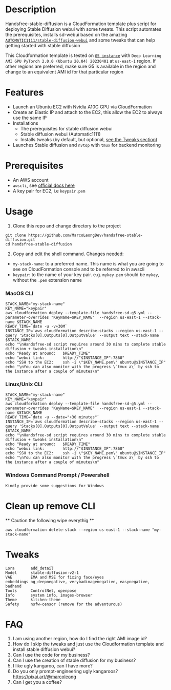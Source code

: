 # Description
Handsfree-stable-diffusion is a CloudFormation template plus script for deploying Stable Diffusion webui with some tweats. This script automates the prerequisites, installs sd-webui based on the amazing [`AUTOMATIC1111/stable-diffusion-webui`](https://github.com/AUTOMATIC1111/stable-diffusion-webui) and some tweaks that can help getting started with stable diffusion

This Cloudformation template is tested on [`G5 instance`](https://aws.amazon.com/ec2/instance-types/g5/) with `Deep Learning AMI GPU PyTorch 2.0.0 (Ubuntu 20.04) 20230401` at `us-east-1` region. If other regions are preferred, make sure G5 is available in the region and change to an equivalent AMI id for that particular region

# Features
- Launch an Ubuntu EC2 with Nvidia A10G GPU via CloudFormation
- Create an Elastic IP and attach to the EC2, this allow the EC2 to always use the same IP
- Installations
  - The prerequisites for stable diffusion webui
  - Stable diffusion webui (Automatic1111)
  - Installs tweaks (by default, but optional, [see the Tweaks section](#Tweaks))
- Launches Stable diffusion and `nvtop` with `tmux` for backend monitoring

# Prerequisites
- An AWS account
- `awscli`, see [official docs here](https://aws.amazon.com/cli/) 
- A key pair for EC2, i.e `keypair.pem`

# Usage 
1. Clone this repo and change directory to the project
```
git clone https://github.com/MarcoLeongDev/handsfree-stable-diffusion.git
cd handsfree-stable-diffusion
```
2. Copy and edit the shell command. Changes needed:
- `my-stack-name`: to a preferred name. This name is what you are going to see on CloudFormation console and to be referred to in awscli
- `keypair`: to the name of your key pair. e.g. `mykey.pem` should be `mykey`, without the `.pem` extension name

### MacOS CLI
```
STACK_NAME="my-stack-name"
KEY_NAME="keypair"
aws cloudformation deploy --template-file handsfree-sd-g5.yml --parameter-overrides "KeyName=$KEY_NAME"  --region us-east-1 --stack-name $STACK_NAME
READY_TIME=`date -u -v+30M`
INSTANCE_IP=`aws cloudformation describe-stacks --region us-east-1 --query 'Stacks[0].Outputs[0].OutputValue' --output text --stack-name $STACK_NAME` 
echo "\nHandsfree-sd script requires around 30 mins to complete stable diffusion + tweaks installation\n"
echo "Ready at around:   $READY_TIME"
echo "webui link:        http://"$INSTANCE_IP":7860"
echo "SSH to the EC2:    ssh -i \"$KEY_NAME.pem\" ubuntu@$INSTANCE_IP"
echo "\nYou can also monitor with the progress \`tmux a\` by ssh to the instance after a couple of minutes\n"
```

### Linux/Unix CLI
```
STACK_NAME="my-stack-name"
KEY_NAME="keypair"
aws cloudformation deploy --template-file handsfree-sd-g5.yml --parameter-overrides "KeyName=$KEY_NAME"  --region us-east-1 --stack-name $STACK_NAME
READY_TIME=`date -u --date="+30 minutes"`
INSTANCE_IP=`aws cloudformation describe-stacks --region us-east-1 --query 'Stacks[0].Outputs[0].OutputValue' --output text --stack-name $STACK_NAME` 
echo "\nHandsfree-sd script requires around 30 mins to complete stable diffusion + tweaks installation\n"
echo "Ready at around:   $READY_TIME"
echo "webui link:        http://"$INSTANCE_IP":7860"
echo "SSH to the EC2:    ssh -i \"$KEY_NAME.pem\" ubuntu@$INSTANCE_IP"
echo "\nYou can also monitor with the progress \`tmux a\` by ssh to the instance after a couple of minutes\n"
```
### Windows Command Prompt / Powershell
```
Kindly provide some suggestions for Windows
```

# Clean up remove CLI

** Caution the following wipe everythig **
```
aws cloudformation delete-stack --region us-east-1 --stack-name "my-stack-name"
```

# Tweaks
```
Lora       add_detail
Model      stable-diffusion-v2-1
VAE        EMA and MSE for fixing face/eyes
embeddings ng_deepnegative, verybadimagenegative, easynegative, badhand
Tools      ControlNet, openpose
Info       system info, images-browser
Theme      kitchen-theme
Safety     nsfw-censor (remove for the adventurous)
```


# FAQ
1. I am using another region, how do I find the right AMI image id?
2. How do I skip the tweaks and just use the Cloudformation template and install stable diffusion webui?
3. Can I use the code for my business?
4. Can I use the creation of stable diffusion for my business?
5. I like ugly kangaroo, can I have more?
6. Do you only prompt-engineering ugly kangaroos? https://pixai.art/@marcoleong
7. Can I get you a coffee?
